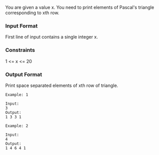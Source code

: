 You are given a value x. You need to print elements of Pascal's triangle corresponding to xth row.

### Input Format

First line of input contains a single integer x.

### Constraints

1 <= x <= 20

### Output Format

Print space separated elements of xth row of triangle.

```
Example: 1

Input:
3
Output:
1 3 3 1

Example: 2

Input:
4
Output:
1 4 6 4 1

```
